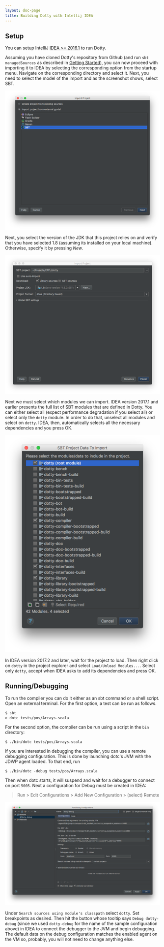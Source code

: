 ```yaml
---
layout: doc-page
title: Building Dotty with Intellij IDEA
---
```


Setup
-----

You can setup IntelliJ [IDEA >= 2016.1](https://www.jetbrains.com/idea/nextversion) to run Dotty.

Assuming you have cloned Dotty's repository from Github (and run `sbt managedSources` as described in [Getting Started](getting-started.md)),
you can now proceed with importing it to IDEA by selecting the
corresponding option from the startup menu. Navigate on the corresponding directory and select it. Next, you need
to select the model of the import and as the screenshot shows, select SBT.

![](../../images/idea/idea-import.png "Import Dotty in IDEA")

Next, you select the version of the JDK that this project relies on and verify that you have selected 1.8 (assuming
its installed on your local machine). Otherwise, specify it by pressing *New*.

![](../../images/idea/idea-sdk.png "Select the JDK")

Next we must select which modules we can import. IDEA version 2017.1 and earlier presents the full list of SBT modules
that are defined in Dotty. You can either select all (expect performance degradation if you select all) or
select only the `dotty` module. In order to do that, unselect all modules and select on `dotty`. IDEA, then, automatically
selects all the necessary dependencies and you press OK.

![](../../images/idea/idea-sbt.png "Select modules to import")

In IDEA version 2017.2 and later, wait for the project to load. Then right click on `dotty` in the project explorer
and select `Load/Unload Modules...`. Select only `dotty`, accept when IDEA asks to add its dependencies and press OK.

Running/Debugging
-------

To run the compiler you can do it either as an sbt command or a shell script. Open an external terminal.
For the first option, a test can be run as follows.

```shell
$ sbt
> dotc tests/pos/Arrays.scala
```
For the second option, the compiler can be run using a script in the `bin` directory:

```shell
$ ./bin/dotc tests/pos/Arrays.scala
```

If you are interested in debugging the compiler, you can use a remote debugging configuration.
This is done by launching dotc's JVM with the JDWP agent loaded. To that end, run
```shell
$ ./bin/dotc -debug tests/pos/Arrays.scala
```
Then when dotc starts, it will suspend and wait for a debugger to connect on port `5005`.
Next a configuration for Debug must be created in IDEA: 

> Run > Edit Configurations > Add New Configuration > (select) Remote

![](../../images/idea/idea-debug.png "Create a Debug Configuration")

Under `Search sources using module's classpath` select `dotty`. Set breakpoints as desired.
Then hit the button whose tooltip says `Debug dotty-debug` (since we used `dotty-debug` for the name of
the sample configuration above) in IDEA to connect the debugger to the JVM and begin debugging. The default data on the debug configuration matches the enabled agent on the VM so, probably,
 you will not need to change anything else.
 
